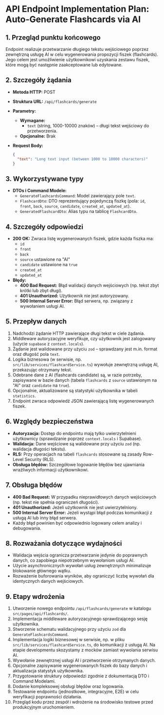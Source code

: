 # API Endpoint Implementation Plan: Auto-Generate Flashcards via AI

## 1. Przegląd punktu końcowego
Endpoint realizuje przetwarzanie długiego tekstu wejściowego poprzez zewnętrzną usługę AI w celu wygenerowania propozycji fiszek (flashcards). Jego celem jest umożliwienie użytkownikowi uzyskania zestawu fiszek, które mogą być następnie zaakceptowane lub edytowane.

## 2. Szczegóły żądania
- **Metoda HTTP:** POST
- **Struktura URL:** `/api/flashcards/generate`
- **Parametry:**
  - **Wymagane:**
    - `text` (string, 1000-10000 znaków) – długi tekst wejściowy do przetworzenia.
  - **Opcjonalne:** Brak

- **Request Body:**
  ```json
  {
    "text": "Long text input (between 1000 to 10000 characters)"
  }
  ```

## 3. Wykorzystywane typy
- **DTOs i Command Modele:**
  - `GenerateFlashcardsCommand`: Model zawierający pole `text`.
  - `FlashcardDto`: DTO reprezentujący pojedynczą fiszkę (pola: `id`, `front`, `back`, `source`, `candidate`, `created_at`, `updated_at`).
  - `GeneratedFlashcardDto`: Alias typu na tablicę `FlashcardDto`.

## 4. Szczegóły odpowiedzi
- **200 OK:** Zwraca listę wygenerowanych fiszek, gdzie każda fiszka ma:
  - `id`
  - `front`
  - `back`
  - `source` ustawione na "AI"
  - `candidate` ustawione na `true`
  - `created_at`
  - `updated_at`
- **Błędy:**
  - **400 Bad Request:** Błąd walidacji danych wejściowych (np. tekst zbyt krótki lub zbyt długi).
  - **401 Unauthorized:** Użytkownik nie jest autoryzowany.
  - **500 Internal Server Error:** Błąd serwera, np. związany z wywołaniem usługi AI.

## 5. Przepływ danych
1. Nadchodzi żądanie HTTP zawierające długi tekst w ciele żądania.
2. Middleware autoryzacyjne weryfikuje, czy użytkownik jest zalogowany (użycie `supabase` z `context.locals`).
3. Żądanie jest walidowane przy użyciu `zod` – sprawdzany jest m.in. format oraz długość pola `text`.
4. Logika biznesowa (w serwisie, np. `src/lib/services/flashcardService.ts`) wywołuje zewnętrzną usługę AI, przekazując otrzymany tekst.
5. Odebrane dane z AI (flashcards candidate) są, w razie potrzeby, zapisywane w bazie danych (tabela `flashcards` z `source` ustawionym na "AI" oraz `candidate` na `true`).
6. Opcjonalnie, aktualizowane są statystyki użytkownika w tabeli `statistics`.
7. Endpoint zwraca odpowiedź JSON zawierającą listę wygenerowanych fiszek.

## 6. Względy bezpieczeństwa
- **Autoryzacja:** Dostęp do endpointu mają tylko uwierzytelnieni użytkownicy (sprawdzanie poprzez `context.locals` i Supabase).
- **Walidacja:** Dane wejściowe są walidowane przy użyciu `zod` (np. walidacja długości tekstu).
- **RLS:** Przy operacjach na tabeli `flashcards` stosowane są zasady Row-Level Security (RLS).
- **Obsługa błędów:** Szczegółowe logowanie błędów bez ujawniania wrażliwych informacji użytkownikowi.

## 7. Obsługa błędów
- **400 Bad Request:** W przypadku nieprawidłowych danych wejściowych (np. tekst nie spełnia ograniczeń długości).
- **401 Unauthorized:** Jeżeli użytkownik nie jest uwierzytelniony.
- **500 Internal Server Error:** Jeżeli wystąpi błąd podczas komunikacji z usługą AI lub inny błąd serwera.
- Każdy błąd powinien być odpowiednio logowany celem analizy i debugowania.

## 8. Rozważania dotyczące wydajności
- Walidacja wejścia ogranicza przetwarzanie jedynie do poprawnych danych, co zapobiega niepotrzebnym wywołaniom usługi AI.
- Użycie asynchronicznych wywołań usług zewnętrznych minimalizuje blokowanie głównego wątku.
- Rozważenie buforowania wyników, aby ograniczyć liczbę wywołań dla identycznych danych wejściowych.

## 9. Etapy wdrożenia
1. Utworzenie nowego endpointu `/api/flashcards/generate` w katalogu `src/pages/api/flashcards/`.
2. Implementacja middleware autoryzacyjnego sprawdzającego sesję użytkownika.
3. Stworzenie schematu walidacyjnego przy użyciu `zod` dla `GenerateFlashcardsCommand`.
4. Implementacja logiki biznesowej w serwisie, np. w pliku `src/lib/services/flashcardService.ts`, do komunikacji z usługą AI. Na etapie developmentu skozystamy z mocków zamiast wywolania serwisu AI.
5. Wywołanie zewnętrznej usługi AI i przetworzenie otrzymanych danych.
6. Opcjonalne zapisywanie wygenerowanych fiszek do bazy danych i aktualizacja statystyk użytkownika.
7. Przygotowanie struktury odpowiedzi zgodnie z dokumentacją DTO i Command Modelami.
8. Dodanie kompleksowej obsługi błędów oraz logowania.
9. Testowanie endpointu (jednostkowe, integracyjne, E2E) w celu weryfikacji poprawności działania.
10. Przegląd kodu przez zespół i wdrożenie na środowisko testowe przed produkcyjnym uruchomieniem. 